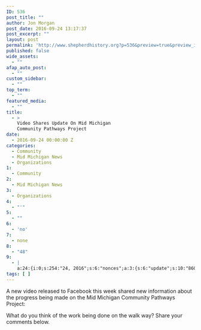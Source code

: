 ```yaml
---
ID: 536
post_title: ""
author: Jon Morgan
post_date: 2016-09-24 13:17:37
post_excerpt: ""
layout: post
permalink: 'http://www.shepherdhistory.org?p=536&preview=true&preview_id=536'
published: false
wide_assets:
  - ""
afap_auto_post:
  - ""
custom_sidebar:
  - ""
top_term:
  - ""
featured_media:
  - ""
title:
  - >
    Video Shares Update On Mid Michigan
    Community Pathways Project
date:
  - 2016-09-24 00:00:00 Z
categories:
  - Community
  - Mid Michigan News
  - Organizations
1:
  - Community
2:
  - Mid Michigan News
3:
  - Organizations
4:
  - "'"
5:
  - ""
6:
  - 'no'
7:
  - none
8:
  - "48"
9:
  - |
    a:24:{i:0;s:254:"24, 2016";s:6:"nonces";a:3:{s:6:"update";s:10:"8608c1564b";s:6:"delete";s:10:"c0152e9878";s:4:"edit";s:10:"5716975e44";}s:8:"editLink";s:69:"http://www.shepherdhistory.org/wp-admin/post.php?post=552&action=edit";s:4:"meta";b:0;s:10:"authorName";s:10:"Jon";i:1;s:141:"Morgan";s:14:"uploadedToLink";s:69:"http://www.shepherdhistory.org/wp-admin/post.php?post=536&action=edit";s:15:"uploadedToTitle";s:78:"Video";i:2;s:143:"shares new information about the Mid Michigan Community Pathways Project";s:15:"filesizeInBytes";i:666258;s:21:"filesizeHumanReadable";s:6:"651";i:3;s:885:"KB";s:5:"sizes";a:4:{s:9:"thumbnail";a:4:{s:6:"height";i:140;s:5:"width";i:140;s:3:"url";s:80:"http://www.shepherdhistory.org/wp-content/uploads/2016/09/pathway003-140x140.png";s:11:"orientation";s:9:"landscape";}s:6:"medium";a:4:{s:6:"height";i:189;s:5:"width";i:336;s:3:"url";s:80:"http://www.shepherdhistory.org/wp-content/uploads/2016/09/pathway003-336x189.png";s:11:"orientation";s:9:"landscape";}s:5:"large";a:4:{s:6:"height";i:434;s:5:"width";i:771;s:3:"url";s:80:"http://www.shepherdhistory.org/wp-content/uploads/2016/09/pathway003-771x434.png";s:11:"orientation";s:9:"landscape";}s:4:"full";a:4:{s:3:"url";s:72:"http://www.shepherdhistory.org/wp-content/uploads/2016/09/pathway003.png";s:6:"height";i:450;s:5:"width";i:800;s:11:"orientation";s:9:"landscape";}}s:6:"height";i:450;s:5:"width";i:800;s:11:"orientation";s:9:"landscape";s:6:"compat";a:2:{s:4:"item";s:1710:"<input";i:4;s:83:"type="hidden" name="attachments[552][menu_order]" value="0" /><p class="media-types";i:5;s:99:"media-types-required-info">Required fields are marked <span class="required">*</span></p>nttt<table";i:6;s:79:"class="compat-attachment-fields">tt<tr class='compat-field-media_credit'>ttt<th";i:7;s:108:"scope='row' class='label'><label for='attachments-552-media_credit'><span class='alignleft'>Credit</span><br";i:8;s:82:"class='clear' /></label></th>nttt<td class='field'><input type='text' class='text'";i:9;s:80:"id='attachments-552-media_credit' name='attachments[552][media_credit]' value=''";i:10;s:79:" /></td>ntt</tr>ntt<tr class='compat-field-media_credit_url'>ttt<th scope='row'";i:11;s:90:"class='label'><label for='attachments-552-media_credit_url'><span class='alignleft'>Credit";i:12;s:83:"URL</span><br class='clear' /></label></th>nttt<td class='field'><input type='text'";i:13;s:92:"class='text' id='attachments-552-media_credit_url' name='attachments[552][media_credit_url]'";i:14;s:82:"value=''  /></td>ntt</tr>ntt<tr class='compat-field-navis_media_credit_org'>ttt<th";i:15;s:83:"scope='row' class='label'><label for='attachments-552-navis_media_credit_org'><span";i:16;s:77:"class='alignleft'>Organization</span><br class='clear' /></label></th>nttt<td";i:17;s:89:"class='field'><input type='text' class='text' id='attachments-552-navis_media_credit_org'";i:18;s:79:"name='attachments[552][navis_media_credit_org]' value=''  /></td>ntt</tr>ntt<tr";i:19;s:87:"class='compat-field-navis_media_can_distribute'>ttt<th scope='row' class='label'><label";i:20;s:79:"for='attachments-552-navis_media_can_distribute'><span class='alignleft'>Can<br";i:21;s:81:"/>distribute?</span><br class='clear' /></label></th>nttt<td class='field'><input";i:22;s:101:"id="attachments[552][navis_media_can_distribute]" name="attachments[552][navis_media_can_distribute]"";i:23;s:76:"type="checkbox" value="1"  /></td>ntt</tr>n</table>";s:4:"meta";s:0:"";}}}n"";}
tags: [ ]
---
```

A new video released to Facebook this week shared new information about the progress being made on the Mid Michigan Community Pathways Project:



What do you think of the work being done on the walk way? Share your comments below.